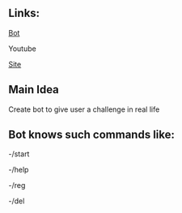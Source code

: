 <h2> Links: </h2>

[Bot](https://t.me/pyToTest_bot)

Youtube 

[Site](https://www.figma.com/proto/6yrzSoNQuBk5xbo7WPDLuE/Untitled?node-id=1%3A2&starting-point-node-id=1%3A2)

<h2>Main Idea </h2>

Create bot to give user a challenge in real life

<h2> Bot knows such commands like:</h2>

-/start 

-/help

-/reg

-/del

